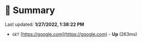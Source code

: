 # 📖 Summary
Last updated: **1/27/2022, 1:38:22 PM**

- `GET` [https://google.com](https://google.com) - **Up** (263ms)
